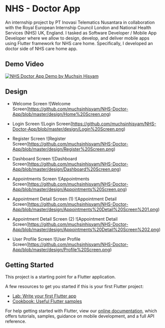 # NHS - Doctor App

An internship project by PT Inovasi Telematics Nusantara in collaboration with the Royal European Internship Council London and National Health Services (NHS) UK, England. I tasked as Software Developer / Mobile App Developer where we allow to design, develop, and deliver mobile apps using Flutter framework for NHS care home. Specifically, I developed an doctor side of NHS care home app.

## Demo Video
[![NHS Doctor App Demo by Muchsin Hisyam](https://i.ytimg.com/vi/ZwW3hypi1c8/hqdefault.jpg?sqp=-oaymwEcCPYBEIoBSFXyq4qpAw4IARUAAIhCGAFwAcABBg==&rs=AOn4CLDe4iPWshShIQo-fQ5JniLpJDQU1A)](https://www.youtube.com/embed/ZwW3hypi1c8)

## Design
- Welcome Screen
![Welcome Screen]https://github.com/muchsinhisyam/NHS-Doctor-App/blob/master/design/Home%20Screen.png)

- Login Screen
![Login Screen]https://github.com/muchsinhisyam/NHS-Doctor-App/blob/master/design/Login%20Screen.png)

- Register Screen
![Register Screen]https://github.com/muchsinhisyam/NHS-Doctor-App/blob/master/design/Register%20Screen.png)

- Dashboard Screen
![Dashboard Screen]https://github.com/muchsinhisyam/NHS-Doctor-App/blob/master/design/Dashboard%20Screen.png)

- Appointments Screen
![Appointments Screen]https://github.com/muchsinhisyam/NHS-Doctor-App/blob/master/design/Appointments%20Screen.png)

- Appointment Detail Screen (1)
![Appointment Detail Screen]https://github.com/muchsinhisyam/NHS-Doctor-App/blob/master/design/Appointments%20Detail%20Screen%201.png)

- Appointment Detail Screen (2)
![Appointment Detail Screen]https://github.com/muchsinhisyam/NHS-Doctor-App/blob/master/design/Appointments%20Detail%20Screen%202.png)

- User Profile Screen
![User Profile Screen]https://github.com/muchsinhisyam/NHS-Doctor-App/blob/master/design/Profile%20Screen.png)

## Getting Started

This project is a starting point for a Flutter application.

A few resources to get you started if this is your first Flutter project:

- [Lab: Write your first Flutter app](https://flutter.dev/docs/get-started/codelab)
- [Cookbook: Useful Flutter samples](https://flutter.dev/docs/cookbook)

For help getting started with Flutter, view our
[online documentation](https://flutter.dev/docs), which offers tutorials,
samples, guidance on mobile development, and a full API reference.

